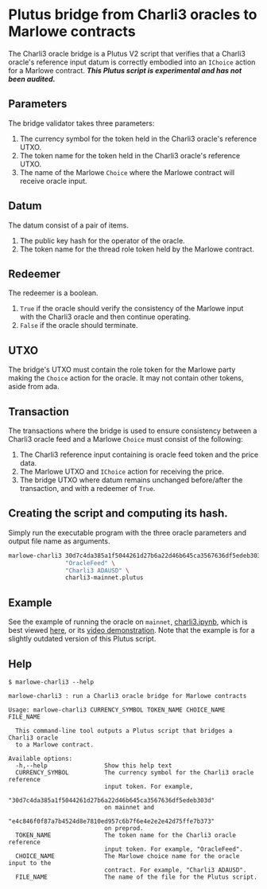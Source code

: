 # Plutus bridge from Charli3 oracles to Marlowe contracts

The Charli3 oracle bridge is a Plutus V2 script that verifies that a Charli3 oracle's reference input datum is correctly embodied into an `IChoice` action for a Marlowe contract. ***This Plutus script is experimental and has not been audited.***


## Parameters

The bridge validator takes three parameters:

1. The currency symbol for the token held in the Charli3 oracle's reference UTXO.
2. The token name for the token held in the Charli3 oracle's reference UTXO.
3. The name of the Marlowe `Choice` where the Marlowe contract will receive oracle input.


## Datum

The datum consist of a pair of items.

1. The public key hash for the operator of the oracle.
2. The token name for the thread role token held by the Marlowe contract.


## Redeemer

The redeemer is a boolean.

1. `True` if the oracle should verify the consistency of the Marlowe input with the Charli3 oracle and then continue operating.
2. `False` if the oracle should terminate.


## UTXO

The bridge's UTXO must contain the role token for the Marlowe party making the `Choice` action for the oracle. It may not contain other tokens, aside from ada.


## Transaction

The transactions where the bridge is used to ensure consistency between a Charli3 oracle feed and a Marlowe `Choice` must consist of the following:

1. The Charli3 reference input containing is oracle feed token and the price data.
2. The Marlowe UTXO and `IChoice` action for receiving the price.
3. The bridge UTXO where datum remains unchanged before/after the transaction, and with a redeemer of `True`.


## Creating the script and computing its hash.

Simply run the executable program with the three oracle parameters and output file name as arguments.

```bash
marlowe-charli3 30d7c4da385a1f5044261d27b6a22d46b645ca3567636df5edeb303d \
                "OracleFeed" \
                "Charli3 ADAUSD" \
                charli3-mainnet.plutus
```


## Example

See the example of running the oracle on `mainnet`, [charli3.ipynb](charli3.ipynb), which is best viewed [here](https://nbviewer.org/github/input-output-hk/marlowe-plutus/blob/main/marlowe-plutus/charli3.ipynb), or its [video demonstration](https://youtu.be/_9DgXb323CE). Note that the example is for a slightly outdated version of this Plutus script.


## Help

```console
$ marlowe-charli3 --help

marlowe-charli3 : run a Charli3 oracle bridge for Marlowe contracts

Usage: marlowe-charli3 CURRENCY_SYMBOL TOKEN_NAME CHOICE_NAME FILE_NAME

  This command-line tool outputs a Plutus script that bridges a Charli3 oracle
  to a Marlowe contract.

Available options:
  -h,--help                Show this help text
  CURRENCY_SYMBOL          The currency symbol for the Charli3 oracle reference
                           input token. For example,
                           "30d7c4da385a1f5044261d27b6a22d46b645ca3567636df5edeb303d"
                           on mainnet and
                           "e4c846f0f87a7b4524d8e7810ed957c6b7f6e4e2e2e42d75ffe7b373"
                           on preprod.
  TOKEN_NAME               The token name for the Charli3 oracle reference
                           input token. For example, "OracleFeed".
  CHOICE_NAME              The Marlowe choice name for the oracle input to the
                           contract. For example, "Charli3 ADAUSD".
  FILE_NAME                The name of the file for the Plutus script.
```
